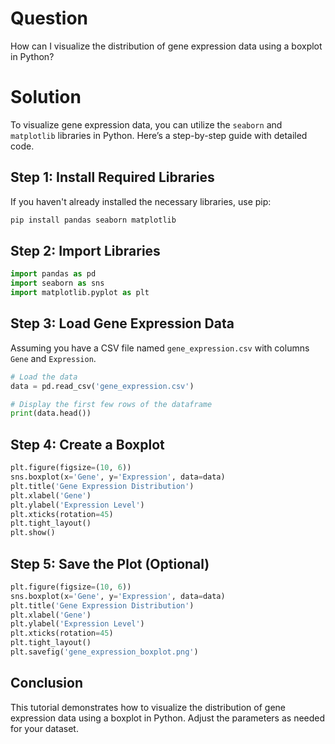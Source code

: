 # Question
How can I visualize the distribution of gene expression data using a boxplot in Python?

# Solution

To visualize gene expression data, you can utilize the `seaborn` and `matplotlib` libraries in Python. Here’s a step-by-step guide with detailed code.

## Step 1: Install Required Libraries

If you haven't already installed the necessary libraries, use pip:

```bash
pip install pandas seaborn matplotlib
```

## Step 2: Import Libraries

```python
import pandas as pd
import seaborn as sns
import matplotlib.pyplot as plt
```

## Step 3: Load Gene Expression Data

Assuming you have a CSV file named `gene_expression.csv` with columns `Gene` and `Expression`.

```python
# Load the data
data = pd.read_csv('gene_expression.csv')

# Display the first few rows of the dataframe
print(data.head())
```

## Step 4: Create a Boxplot

```python
plt.figure(figsize=(10, 6))
sns.boxplot(x='Gene', y='Expression', data=data)
plt.title('Gene Expression Distribution')
plt.xlabel('Gene')
plt.ylabel('Expression Level')
plt.xticks(rotation=45)
plt.tight_layout()
plt.show()
```

## Step 5: Save the Plot (Optional)

```python
plt.figure(figsize=(10, 6))
sns.boxplot(x='Gene', y='Expression', data=data)
plt.title('Gene Expression Distribution')
plt.xlabel('Gene')
plt.ylabel('Expression Level')
plt.xticks(rotation=45)
plt.tight_layout()
plt.savefig('gene_expression_boxplot.png')
```

## Conclusion

This tutorial demonstrates how to visualize the distribution of gene expression data using a boxplot in Python. Adjust the parameters as needed for your dataset.